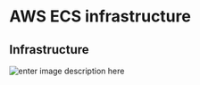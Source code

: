 AWS ECS infrastructure
================================


Infrastructure
-------------------
![enter image description here](https://user-images.githubusercontent.com/4371311/33740181-2593cf3c-db76-11e7-8a0a-5b0bb340b652.png)
